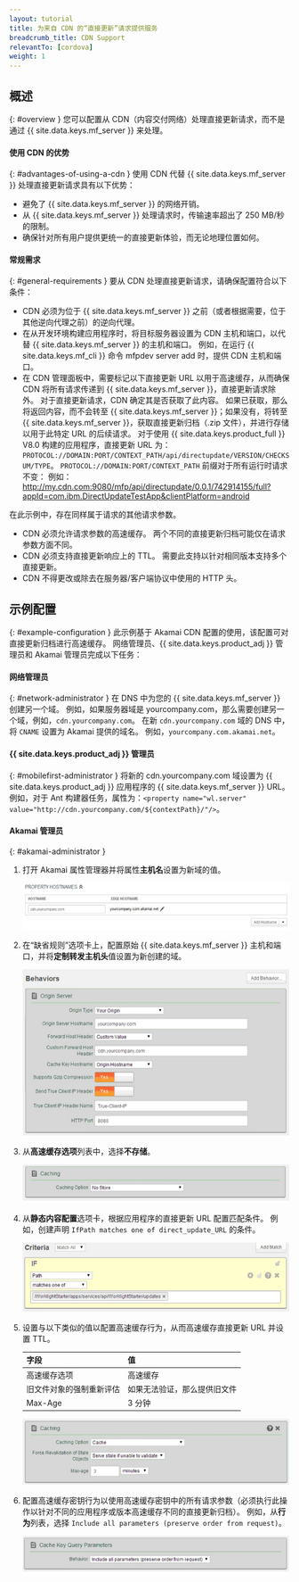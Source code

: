 ```yaml
---
layout: tutorial
title: 为来自 CDN 的“直接更新”请求提供服务
breadcrumb_title: CDN Support
relevantTo: [cordova]
weight: 1
---
```

## 概述
{: #overview }
您可以配置从 CDN（内容交付网络）处理直接更新请求，而不是通过 {{ site.data.keys.mf_server }} 来处理。

#### 使用 CDN 的优势
{: #advantages-of-using-a-cdn }
使用 CDN 代替 {{ site.data.keys.mf_server }} 处理直接更新请求具有以下优势：

* 避免了 {{ site.data.keys.mf_server }} 的网络开销。
* 从 {{ site.data.keys.mf_server }} 处理请求时，传输速率超出了 250 MB/秒的限制。
* 确保针对所有用户提供更统一的直接更新体验，而无论地理位置如何。

#### 常规需求
{: #general-requirements }
要从 CDN 处理直接更新请求，请确保配置符合以下条件：

* CDN 必须为位于 {{ site.data.keys.mf_server }} 之前（或者根据需要，位于其他逆向代理之前）的逆向代理。
* 在从开发环境构建应用程序时，将目标服务器设置为 CDN 主机和端口，以代替 {{ site.data.keys.mf_server }} 的主机和端口。 例如，在运行 {{ site.data.keys.mf_cli }} 命令 mfpdev server add 时，提供 CDN 主机和端口。
* 在 CDN 管理面板中，需要标记以下直接更新 URL 以用于高速缓存，从而确保 CDN 将所有请求传递到 {{ site.data.keys.mf_server }}，直接更新请求除外。 对于直接更新请求，CDN 确定其是否获取了此内容。 如果已获取，那么将返回内容，而不会转至 {{ site.data.keys.mf_server }}；如果没有，将转至 {{ site.data.keys.mf_server }}，获取直接更新归档（.zip 文件），并进行存储以用于此特定 URL 的后续请求。 对于使用 {{ site.data.keys.product_full }} V8.0 构建的应用程序，直接更新 URL 为：`PROTOCOL://DOMAIN:PORT/CONTEXT_PATH/api/directupdate/VERSION/CHECKSUM/TYPE`。
`PROTOCOL://DOMAIN:PORT/CONTEXT_PATH` 前缀对于所有运行时请求不变： 例如：http://my.cdn.com:9080/mfp/api/directupdate/0.0.1/742914155/full?appId=com.ibm.DirectUpdateTestApp&clientPlatform=android

在此示例中，存在同样属于请求的其他请求参数。

* CDN 必须允许请求参数的高速缓存。 两个不同的直接更新归档可能仅在请求参数方面不同。
* CDN 必须支持直接更新响应上的 TTL。 需要此支持以针对相同版本支持多个直接更新。
* CDN 不得更改或除去在服务器/客户端协议中使用的 HTTP 头。

## 示例配置
{: #example-configuration }
此示例基于 Akamai CDN 配置的使用，该配置可对直接更新归档进行高速缓存。 网络管理员、{{ site.data.keys.product_adj }} 管理员和 Akamai 管理员完成以下任务：

#### 网络管理员
{: #network-administrator }
在 DNS 中为您的 {{ site.data.keys.mf_server }} 创建另一个域。 例如，如果服务器域是 yourcompany.com，那么需要创建另一个域，例如，`cdn.yourcompany.com`。
在新 `cdn.yourcompany.com` 域的 DNS 中，将 `CNAME` 设置为 Akamai 提供的域名。 例如，`yourcompany.com.akamai.net`。

#### {{ site.data.keys.product_adj }} 管理员
{: #mobilefirst-administrator }
将新的 cdn.yourcompany.com 域设置为 {{ site.data.keys.product_adj }} 应用程序的 {{ site.data.keys.mf_server }} URL。 例如，对于 Ant 构建器任务，属性为：`<property name="wl.server" value="http://cdn.yourcompany.com/${contextPath}/"/>`。

#### Akamai 管理员
{: #akamai-administrator }
1. 打开 Akamai 属性管理器并将属性**主机名**设置为新域的值。

    ![将属性主机名设置为新域的值](direct_update_cdn_3.jpg)
    
2. 在“缺省规则”选项卡上，配置原始 {{ site.data.keys.mf_server }} 主机和端口，并将**定制转发主机头**值设置为新创建的域。

    ![将“定制转发主机头”值设置为新创建的域](direct_update_cdn_4.jpg)
    
3. 从**高速缓存选项**列表中，选择**不存储**。

    ![在“高速缓存选项”列表中，选择“不存储”。](direct_update_cdn_5.jpg)

4. 从**静态内容配置**选项卡，根据应用程序的直接更新 URL 配置匹配条件。 例如，创建声明 `IfPath matches one of direct_update_URL` 的条件。

    ![根据应用程序的直接更新 URL 配置匹配条件](direct_update_cdn_6.jpg)
    
5. 设置与以下类似的值以配置高速缓存行为，从而高速缓存直接更新 URL 并设置 TTL。

    | 字段 | 值 |
    |-------|-------|
    | 高速缓存选项 | 高速缓存 |
    | 旧文件对象的强制重新评估 | 如果无法验证，那么提供旧文件 |
    | Max-Age | 3 分钟 |

    ![设置值以配置高速缓存行为](direct_update_cdn_7.jpg)

6. 配置高速缓存密钥行为以使用高速缓存密钥中的所有请求参数（必须执行此操作以针对不同的应用程序或版本高速缓存不同的直接更新归档）。 例如，从**行为**列表，选择 `Include all parameters (preserve order from request)`。

    ![配置高速缓存密钥行为以使用高速缓存密钥中的所有请求参数](direct_update_cdn_8.jpg)


